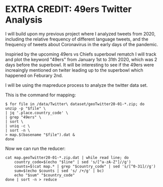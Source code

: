 # EXTRA CREDIT: 49ers Twitter Analysis

I will build upon my previous project where I analyzed tweets from 2020, including the relative frequency of different language tweets, and the frequency of tweets about Coronavirus in the early days of the pandemic.

Inspiried by the upcoming 49ers vs Chiefs superbowl rematch I will track and plot the keyword "49ers" from January 1st to 31th 2020, which was 2 days before the superbowl. It will be interesting to see if the 49ers were increaingly mentioned on twiter leading up to the superbowl which happened on Feburary 2nd. 

I will be using the mapreduce process to analyze the twitter data set.

This is the command for mapping:

```
$ for file in /data/Twitter\ dataset/geoTwitter20-01-*.zip; do 
unzip -p "$file" \
| jq '.place.country_code' \
| grep "49ers" \
| sort \
| uniq -c \
| sort -n \
> map.$(basename "$file").dat &
done

```

Now we can run the reducer:

```
cat map.geoTwitter20-01-*.zip.dat | while read line; do
    country_code=$(echo "$line" | sed 's/[^a-zA-Z"]//g')
    counts=$(cat map.* | grep "$country_code" | sed 's/[^0-31]//g')
    sum=$(echo $counts | sed 's/ /+/g' | bc)
    echo "$sum" "$country_code"
done | sort -n > reduce
```
